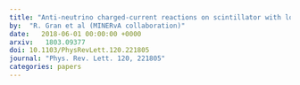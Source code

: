 ```yaml
---
title: "Anti-neutrino charged-current reactions on scintillator with low momentum transfer"
by:  "R. Gran et al (MINERvA collaboration)"
date:   2018-06-01 00:00:00 +0000
arxiv:   1803.09377
doi: 10.1103/PhysRevLett.120.221805
journal: "Phys. Rev. Lett. 120, 221805"
categories: papers
---
```



